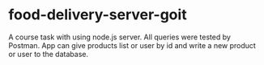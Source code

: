 # food-delivery-server-goit
A course task with using node.js server. All queries were tested by Postman. App can give products list or user by id and write a new product or user to the database.

